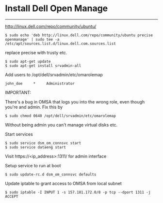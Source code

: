 # Install Dell Open Manage
---------------------------

http://linux.dell.com/repo/community/ubuntu/

    $ sudo echo 'deb http://linux.dell.com/repo/community/ubuntu precise openmanage' | sudo tee -a /etc/apt/sources.list.d/linux.dell.com.sources.list 

replace precise with trusty etc.

    $ sudo apt-get update
    $ sudo apt-get install srvadmin-all

Add users to /opt/dell/srvadmin/etc/omarolemap 

    john_doe     *     Administrator

IMPORTANT:

There's a bug in OMSA that logs you into the wrong role, even though you're and admin.
Fix this by 

    $ sudo chmod 0640 /opt/dell/srvadmin/etc/omarolemap

Without being admin you can't manage virtual disks etc.

Start services

    $ sudo service dsm_om_connsvc start
    $ sudo service dataeng start

Visit https://<ip_address>:1311/ for admin interface

Setup service to run at boot

    $ sudo update-rc.d dsm_om_connsvc defaults

Update iptable to grant access to OMSA from local subnet

    $ sudo iptable -I INPUT 1 -s 157.181.172.0/8 -p tcp --dport 1311 -j ACCEPT
